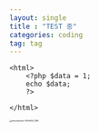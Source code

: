 ```yaml
---
layout: single
title : "TEST 중" 
categories: coding
tag: tag
---
```

```php+HTML
<html>
    <?php $data = 1; 
    echo $data;
    ?>
    
</html>
```



<img src="../images/2024-09-30-first/development-4536630_1280.png" alt="development-4536630_1280" style="zoom:25%;" />